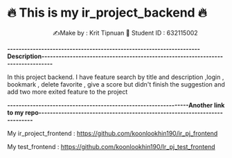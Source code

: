 #  🔥 This is my ir_project_backend  🔥

&ensp;&ensp;&ensp;&ensp;&ensp;&ensp;&ensp;&ensp;&ensp;&ensp;&ensp;&ensp;&ensp;&ensp;&ensp;✍️Make by : Krit Tipnuan  🥸  Student ID : 632115002

**--------------------------------------------------------------------Description--------------------------------------------------------------------------------**

In this project backend. I have feature search by title and description ,login , bookmark , delete favorite ,
give a score but didn't finish the suggestion and add two more exited feature to the project

**----------------------------------------------------------------Another link to my repo--------------------------------------------------------------------------**

My ir_project_frontend : https://github.com/koonlookhin190/ir_pj_frontend

My test_frontend : https://github.com/koonlookhin190/Ir_pj_test_frontend




